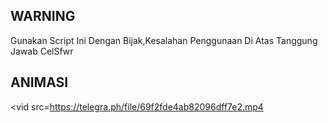 ## WARNING
Gunakan Script Ini Dengan Bijak,Kesalahan Penggunaan Di Atas Tanggung Jawab CelSfwr
## ANIMASI
<vid src=https://telegra.ph/file/69f2fde4ab82096dff7e2.mp4
